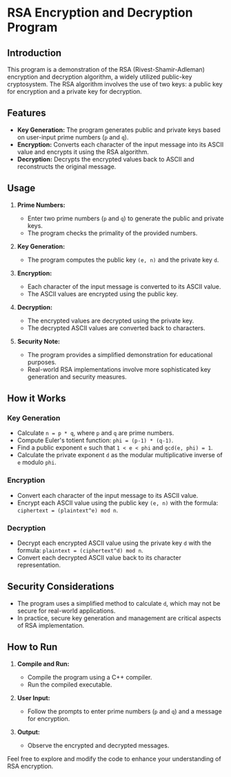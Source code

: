 # RSA Encryption and Decryption Program

## Introduction

This program is a demonstration of the RSA (Rivest-Shamir-Adleman) encryption and decryption algorithm, a widely utilized public-key cryptosystem. The RSA algorithm involves the use of two keys: a public key for encryption and a private key for decryption.

## Features

- **Key Generation:** The program generates public and private keys based on user-input prime numbers (`p` and `q`).
- **Encryption:** Converts each character of the input message into its ASCII value and encrypts it using the RSA algorithm.
- **Decryption:** Decrypts the encrypted values back to ASCII and reconstructs the original message.

## Usage

1. **Prime Numbers:**
   - Enter two prime numbers (`p` and `q`) to generate the public and private keys.
   - The program checks the primality of the provided numbers.

2. **Key Generation:**
   - The program computes the public key `(e, n)` and the private key `d`.

3. **Encryption:**
   - Each character of the input message is converted to its ASCII value.
   - The ASCII values are encrypted using the public key.

4. **Decryption:**
   - The encrypted values are decrypted using the private key.
   - The decrypted ASCII values are converted back to characters.

5. **Security Note:**
   - The program provides a simplified demonstration for educational purposes.
   - Real-world RSA implementations involve more sophisticated key generation and security measures.

## How it Works

### Key Generation

- Calculate `n = p * q`, where `p` and `q` are prime numbers.
- Compute Euler's totient function: `phi = (p-1) * (q-1)`.
- Find a public exponent `e` such that `1 < e < phi` and `gcd(e, phi) = 1`.
- Calculate the private exponent `d` as the modular multiplicative inverse of `e` modulo `phi`.

### Encryption

- Convert each character of the input message to its ASCII value.
- Encrypt each ASCII value using the public key `(e, n)` with the formula: `ciphertext = (plaintext^e) mod n`.

### Decryption

- Decrypt each encrypted ASCII value using the private key `d` with the formula: `plaintext = (ciphertext^d) mod n`.
- Convert each decrypted ASCII value back to its character representation.

## Security Considerations

- The program uses a simplified method to calculate `d`, which may not be secure for real-world applications.
- In practice, secure key generation and management are critical aspects of RSA implementation.

## How to Run

1. **Compile and Run:**
   - Compile the program using a C++ compiler.
   - Run the compiled executable.

2. **User Input:**
   - Follow the prompts to enter prime numbers (`p` and `q`) and a message for encryption.

3. **Output:**
   - Observe the encrypted and decrypted messages.

Feel free to explore and modify the code to enhance your understanding of RSA encryption.

